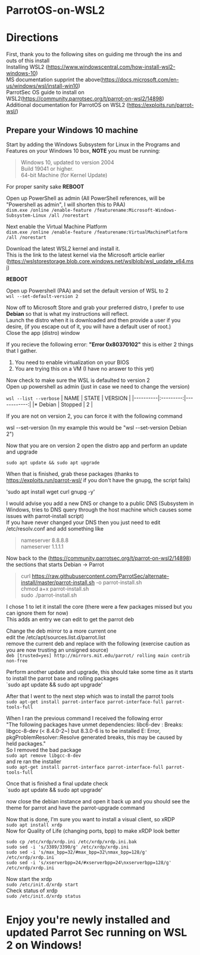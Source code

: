 # ParrotOS-on-WSL2
# Directions

First, thank you to the following sites on guiding me through the ins and outs of this install   
Installing WSL2 (https://www.windowscentral.com/how-install-wsl2-windows-10)  
MS documentation supprint the above(https://docs.microsoft.com/en-us/windows/wsl/install-win10)  
ParrotSec OS guide to install on WSL2(https://community.parrotsec.org/t/parrot-on-wsl2/14898)  
Additional documentation for ParrotOS on WSL2 (https://exploits.run/parrot-wsl/)  
  
## Prepare your Windows 10 machine  
Start by adding the Windows Subsystem for Linux in the Programs and Features on your Windows 10 box, **NOTE** you must be running:  
>Windows 10, updated to version 2004  
>Build 19041 or higher.  
>64-bit Machine (for Kernel Update)  
  
For proper sanity sake **REBOOT**  
  
Open up PowerShell as admin (All PowerShell references, will be "Powershell as admin", I will shorten this to PAA)  
`dism.exe /online /enable-feature /featurename:Microsoft-Windows-Subsystem-Linux /all /norestart`  
  
Next enable the Virtual Machine Platform  
`dism.exe /online /enable-feature /featurename:VirtualMachinePlatform /all /norestart`  
  
Download the latest WSL2 kernel and install it.  
This is the link to the latest kernel via the Microsoft article earlier  
(https://wslstorestorage.blob.core.windows.net/wslblob/wsl_update_x64.msi)  
  
**REBOOT**  
  
Open up Powershell (PAA) and set the default version of WSL to 2  
`wsl --set-default-version 2`  
  
Now off to Microsoft Store and grab your preferred distro, I prefer to use **Debian** so that is what my instructions will reflect.  
Launch the distro when it is downloaded and then provide a user if you desire, (if you escape out of it, you will have a default user of root.)  
Close the app (distro) window  
  
If you recieve the following error: **"Error 0x80370102"** this is either 2 things that I gather.  
1. You need to enable virtualization on your BIOS  
2. You are trying this on a VM (I have no answer to this yet)  
  
Now check to make sure the WSL is defaulted to version 2  
Open up powershell as admin (just in case we need to change the version)  
  
`wsl --list --verbose`
|   NAME   |   STATE   |   VERSION   |
|----------|:---------:|------------:|
|* Debian  |  Stopped  |       2     |
  
If you are not on version 2, you can force it with the following command   
  
wsl --set-version <distribution name> <versionNumber>  (In my example this would be "wsl --set-version Debian 2")  
  
Now that you are on version 2 open the distro app and perform an update and upgrade  
  
`sudo apt update && sudo apt upgrade`
  
When that is finished, grab these packages (thanks to https://exploits.run/parrot-wsl/ if you don't have the gnupg, the script fails)  
  
'sudo apt install wget curl gnupg -y'
  
I would advise you add a new DNS or change to a public DNS (Subsystem in Windows, tries to DNS query through the host machine which causes some issues with parrot-install script)  
If you have never changed your DNS then you just need to edit /etc/resolv.conf and add something like  
>nameserver 8.8.8.8  
>nameserver 1.1.1.1  
  
Now back to the (https://community.parrotsec.org/t/parrot-on-wsl2/14898) the sections that starts Debian -> Parrot  
  
>curl https://raw.githubusercontent.com/ParrotSec/alternate-install/master/parrot-install.sh -o parrot-install.sh  
>chmod a+x parrot-install.sh  
>sudo ./parrot-install.sh  
  
I chose 1 to let it install the core (there were a few packages missed but you can ignore them for now)  
This adds an entry we can edit to get the parrot deb  
  
Change the deb mirror to a more current one   
edit the /etc/apt/sources.list.d/parrot.list    
remove the current deb and replace with the following (exercise caution as you are now trusting an unsigned source)  
`deb [trusted=yes] http://mirrors.mit.edu/parrot/ rolling main contrib non-free`
  
Perform another update and upgrade, this should take some time as it starts to install the parrot base and rolling packages  
`sudo apt update && sudo apt upgrade'
  
After that I went to the next step which was to install the parrot tools  
`sudo apt-get install parrot-interface parrot-interface-full parrot-tools-full`  

When I ran the previous command I received the following error  
"The following packages have unmet dependencies:
 libc6-dev : Breaks: libgcc-8-dev (< 8.4.0-2~) but 8.3.0-6 is to be installed
E: Error, pkgProblemResolver::Resolve generated breaks, this may be caused by held packages."    
So I removed the bad package   
`sudo apt remove libgcc-8-dev`     
and re ran the installer    
`sudo apt-get install parrot-interface parrot-interface-full parrot-tools-full`  

Once that is finished a final update check  
`sudo apt update && sudo apt upgrade'  

now close the debian instance and open it back up and you should see the theme for parrot and have the parrot-upgrade command  
  
Now that is done, I'm sure you want to install a visual client, so xRDP  
`sudo apt install xrdp`  
Now for Quality of Life (changing ports, bpp) to make xRDP look better  
  
`sudo cp /etc/xrdp/xrdp.ini /etc/xrdp/xrdp.ini.bak`  
`sudo sed -i 's/3389/3390/g' /etc/xrdp/xrdp.ini`  
`sudo sed -i 's/max_bpp=32/#max_bpp=32\nmax_bpp=128/g' /etc/xrdp/xrdp.ini`  
`sudo sed -i 's/xserverbpp=24/#xserverbpp=24\nxserverbpp=128/g' /etc/xrdp/xrdp.ini`  
  
Now start the xrdp  
`sudo /etc/init.d/xrdp start`  
Check status of xrdp  
`sudo /etc/init.d/xrdp status`  
  
 # Enjoy you're newly installed and updated Parrot Sec running on WSL 2 on Windows!
  
